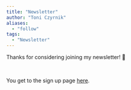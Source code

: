 ```yaml
---
title: "Newsletter"
author: "Toni Czyrnik"
aliases:
  - "follow"
tags:
  - "Newsletter"
---
```


Thanks for considering joining my newsletter! 🙂

<br>

You get to the sign up page <a href="./sign_up">here</a>.
